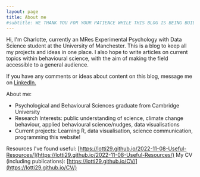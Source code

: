 ```yaml
---
layout: page
title: About me
#subtitle: WE THANK YOU FOR YOUR PATIENCE WHILE THIS BLOG IS BEING BUILT
---
```

Hi, I'm Charlotte, currently an MRes Experimental Psychology with Data Science student at the University of Manchester. This is a blog to keep all my projects and ideas in one place. I also hope to write articles on current topics within behavioural science, with the aim of making the field accessible to a general audience. 

If you have any comments or ideas about content on this blog, message me on [LinkedIn.](https://www.linkedin.com/in/charlotte104/) 

About me:
- Psychological and Behavioural Sciences graduate from Cambridge University
- Research Interests: public understanding of science, climate change behaviour, applied behavioural science/nudges, data visualisations
- Current projects: Learning R, data visualisation, science communication, programming this website!

Resources I've found useful: [https://lotti29.github.io/2022-11-08-Useful-Resources/](https://lotti29.github.io/2022-11-08-Useful-Resources/)
My CV (including publications): [https://lotti29.github.io/CV/](https://lotti29.github.io/CV/)

